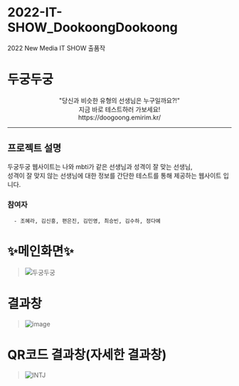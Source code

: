 # 2022-IT-SHOW_DookoongDookoong
2022 New Media IT SHOW 출품작

# 두궁두궁
<div align= center>"당신과 비슷한 유형의 선생님은 누구일까요?!"<br/>
   지금 바로 테스트하러 가보세요!<br/>
   https://doogoong.emirim.kr/</div>

---
## 프로젝트 설명
   두궁두궁 웹사이트는 나와 mbti가 같은 선생님과 성격이 잘 맞는 선생님,<br/>
   성격이 잘 맞지 않는 선생님에 대한 정보를 간단한 테스트를 통해 제공하는 웹사이트 입니다.
   
   ### 참여자
      - 조혜라, 김신흥, 편은진, 김민영, 최승빈, 김수하, 정다예

# ✨메인화면✨
> ![두궁두궁](https://user-images.githubusercontent.com/90046611/176205714-c2760887-3d20-4cae-9ee2-b33327325679.jpg)

# 결과창
> ![image](https://user-images.githubusercontent.com/90046611/176206051-9472b41e-7851-497d-8880-03c051507e11.png)

# QR코드 결과창(자세한 결과창)
> ![INTJ](https://user-images.githubusercontent.com/90046611/176207188-333dea8c-1892-45ce-b3c4-30bdf45501d1.png)
